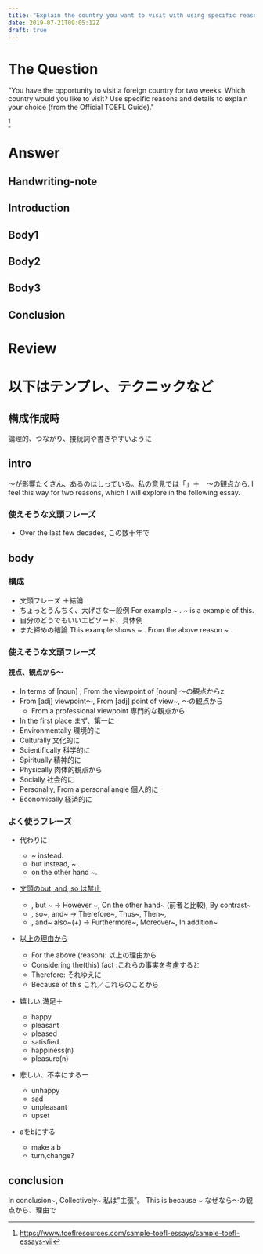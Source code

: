 ```yaml
---
title: "Explain the country you want to visit with using specific reasons and details"
date: 2019-07-21T09:05:12Z
draft: true
---
```


# The Question
"You have the opportunity to visit a foreign country for two weeks. Which country would you like to visit? Use specific reasons and details to explain your choice (from the Official TOEFL Guide)."

[^quoted from]

[^quoted from]: https://www.toeflresources.com/sample-toefl-essays/sample-toefl-essays-vii

# Answer
## Handwriting-note


## Introduction


## Body1

## Body2

## Body3 

## Conclusion


# Review


# 以下はテンプレ、テクニックなど
## 構成作成時
論理的、つながり、接続詞や書きやすいように

## intro
〜が影響たくさん、あるのはしっている。私の意見では「」＋　〜の観点から. I feel this way for two reasons, which I will explore in the following essay.

### 使えそうな文頭フレーズ
* Over the last few decades, この数十年で

## body
### 構成
* 文頭フレーズ ＋結論
*  ちょっとうんちく、大げさな一般例 For example ~ .  ~ is a example of this.
* 自分のどうでもいいエピソード、具体例
* また締めの結論 This example shows ~ . From the above reason ~ .

### 使えそうな文頭フレーズ
#### 視点、観点から～
* In terms of [noun] , From the viewpoint of [noun]  〜の観点からz<!--  -->
* From [adj] viewpoint～, From [adj] point of view~, 〜の観点から
  * From a professional viewpoint 専門的な観点から
* In the first place まず、第一に
* Environmentally 環境的に
* Culturally 文化的に
* Scientifically 科学的に
* Spiritually 精神的に
* Physically 肉体的観点から
* Socially 社会的に
* Personally, From a personal angle 個人的に
* Economically 経済的に


### よく使うフレーズ
* 代わりに
    * ~ instead.
    * but instead, ~ .
    * on the other hand ~.
 
 * [文頭のbut, and ,so は禁止](http://lsdkawamo.cocolog-nifty.com/blog/2013/02/post-ab98.html)
     * , but ~ -> However ~, On the other hand~ (前者と比較), By contrast~
     * , so~, and~ -> Therefore~, Thus~, Then~,
     * , and~ also~(+) -> Furthermore~, Moreover~, In addition~


 * [以上の理由から](https://eikaiwa.dmm.com/uknow/questions/28910/)
    * For the above (reason): 以上の理由から
    * Considering the(this) fact :これらの事実を考慮すると
    * Therefore: それゆえに
    * Because of this これ／これらのことから

* 嬉しい,満足＋
  * happy
  * pleasant
  * pleased
  * satisfied
  * happiness(n)
  * pleasure(n)
* 悲しい、不幸にするー
  * unhappy
  * sad
  * unpleasant
  * upset
* aをbにする
  * make a b
  * turn,change?

## conclusion
In conclusion~, Collectively~  私は"主張"。 This is because ~ なぜなら〜の観点から、理由で
